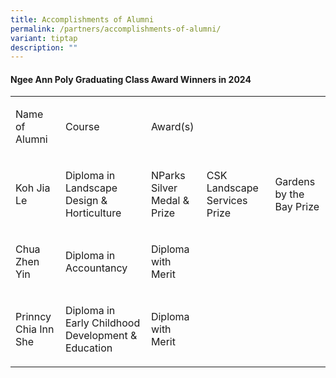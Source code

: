 ```yaml
---
title: Accomplishments of Alumni
permalink: /partners/accomplishments-of-alumni/
variant: tiptap
description: ""
---
```

<h4><strong>Ngee Ann Poly Graduating Class Award Winners in 2024</strong></h4>
<table style="minWidth: 125px">
<colgroup>
<col>
<col>
<col>
<col>
<col>
</colgroup>
<tbody>
<tr>
<td rowspan="1" colspan="1">
<p>Name of Alumni</p>
</td>
<td rowspan="1" colspan="1">
<p>Course</p>
</td>
<td rowspan="1" colspan="3">
<p>Award(s)</p>
</td>
</tr>
<tr>
<td rowspan="1" colspan="1">
<p>Koh Jia Le</p>
</td>
<td rowspan="1" colspan="1">
<p>Diploma in Landscape Design &amp; Horticulture</p>
</td>
<td rowspan="1" colspan="1">
<p>NParks Silver Medal &amp; Prize&nbsp;&nbsp;&nbsp;</p>
</td>
<td rowspan="1" colspan="1">
<p>CSK Landscape Services Prize</p>
</td>
<td rowspan="1" colspan="1">
<p>Gardens by the Bay Prize</p>
</td>
</tr>
<tr>
<td rowspan="1" colspan="1">
<p>Chua Zhen Yin</p>
</td>
<td rowspan="1" colspan="1">
<p>Diploma in Accountancy</p>
</td>
<td rowspan="1" colspan="1">
<p>Diploma with Merit&nbsp;&nbsp;&nbsp;&nbsp;</p>
</td>
<td rowspan="1" colspan="1">
<p></p>
</td>
<td rowspan="1" colspan="1">
<p></p>
</td>
</tr>
<tr>
<td rowspan="1" colspan="1">
<p>Prinncy Chia Inn She</p>
</td>
<td rowspan="1" colspan="1">
<p>Diploma in Early Childhood Development &amp; Education</p>
</td>
<td rowspan="1" colspan="1">
<p>Diploma with Merit&nbsp;&nbsp;&nbsp;&nbsp;</p>
</td>
<td rowspan="1" colspan="1">
<p></p>
</td>
<td rowspan="1" colspan="1">
<p></p>
</td>
</tr>
</tbody>
</table>
<p></p>